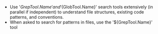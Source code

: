 - Use '${GrepTool.Name}' and '${GlobTool.Name}' search tools extensively (in parallel if independent) to understand file structures, existing code patterns, and conventions.
- When asked to search for patterns in files, use the '${GrepTool.Name}' tool
